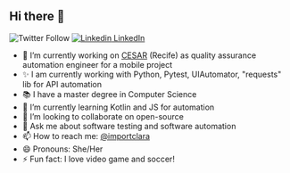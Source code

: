 ## Hi there 👋

![Twitter Follow](https://img.shields.io/twitter/follow/importclara?label=Follow%20me%20on%20twitter&style=social)
[![Linkedin](https://i.stack.imgur.com/gVE0j.png) LinkedIn](https://www.linkedin.com/in/maria-clara-bezerra/)


- 🔭 I’m currently working on [CESAR](https://www.cesar.org.br/) (Recife) as quality assurance automation engineer for a mobile project
- ✨ I am currently working with Python, Pytest, UIAutomator, "requests" lib for API automation
- 📚 I have a master degree in Computer Science
- 🌱 I’m currently learning Kotlin and JS for automation
- 👯 I’m looking to collaborate on open-source
- 💬 Ask me about software testing and software automation
- 📫 How to reach me: [@importclara](https://twitter.com/importclara)
- 😄 Pronouns: She/Her
- ⚡ Fun fact: I love video game and soccer!
